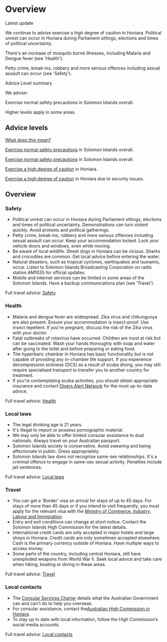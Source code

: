 # Overview

Latest update

We continue to advise exercise a high degree of caution in Honiara. Political unrest can occur in Honiara during Parliament sittings, elections and times of political uncertainty.   
  
There's an increase of mosquito borne illnesses, including Malaria and Dengue fever (see 'Health').  
  
Petty crime, break-ins, robbery and more serious offences including sexual assault can occur (see 'Safety').

Advice Level summary

We advise:

Exercise normal safety precautions in Solomon Islands overall.

Higher levels apply in some areas.

## Advice levels

[What does this mean?](/before-you-go/travel-advice-explained/)

[Exercise normal safety precautions](https://www.smartraveller.gov.au/consular-services/travel-advice-explained#level1) in Solomon Islands overall.

[Exercise normal safety precautions](https://www.smartraveller.gov.au/consular-services/travel-advice-explained#level1) in Solomon Islands overall.

[Exercise a high degree of caution](https://www.smartraveller.gov.au/consular-services/travel-advice-explained#level2) in Honiara.

[Exercise a high degree of caution](https://www.smartraveller.gov.au/consular-services/travel-advice-explained#level2) in Honiara due to security issues.

## Overview

### Safety

* Political unrest can occur in Honiara during Parliament sittings, elections and times of political uncertainty. Demonstrations can turn violent quickly. Avoid protests and political gatherings.
* Petty crime, break-ins, robbery and more serious offences including sexual assault can occur. Keep your accommodation locked. Lock your vehicle doors and windows, even while moving.
* Be aware of local wildlife. Street dogs in Honiara can be vicious. Sharks and crocodiles are common. Get local advice before entering the water.
* Natural disasters, such as tropical cyclones, earthquakes and tsunamis, occur. Listen to Solomon Islands Broadcasting Corporation on radio station AM1035 for official updates.
* Mobile and internet services can be limited in some areas of the Solomon Islands. Have a backup communications plan (see 'Travel').

Full travel advice: [Safety](#safety)

### Health

* Malaria and dengue fever are widespread. Zika virus and chikungunya are also present. Ensure your accommodation is insect-proof. Use insect repellent. If you're pregnant, discuss the risk of the Zika virus with your doctor.
* Fatal outbreaks of rotavirus have occurred. Children are most at risk but can be vaccinated. Wash your hands thoroughly with soap and water after going to the toilet and before preparing or eating food.
* The hyperbaric chamber in Honiara has basic functionality but is not capable of providing any in-chamber life support. If you experience decompression sickness (DCS) as a result of scuba diving, you may still require specialised transport to transfer you to another country for treatment.
* If you're contemplating scuba activities, you should obtain appropriate insurance and contact [Divers Alert Network](https://dan.org/) for the most up-to-date advice.

Full travel advice: [Health](#health)

### Local laws

* The legal drinking age is 21 years.
* It's illegal to import or possess pornographic material.
* We may only be able to offer limited consular assistance to dual nationals. Always travel on your Australian passport.
* Solomon Islands society is conservative. Avoid swearing and being affectionate in public. Dress appropriately.
* Solomon Islands law does not recognise same-sex relationships. It's a criminal offence to engage in same-sex sexual activity. Penalties include jail sentences.

Full travel advice: [Local laws](#local-laws)

### Travel

* You can get a 'Border' visa on arrival for stays of up to 45 days. For stays of more than 45 days or if you intend to visit frequently, you must apply for the relevant visa with the [Ministry of Commerce, Industry, Labour and Immigration](https://commerce.gov.sb/departments-units/immigration/visas/i-want-to-apply-for-a.html).
* Entry and exit conditions can change at short notice. Contact the Solomon Islands High Commission for the latest details.
* International credit cards are only accepted in major hotels and large shops in Honiara. Credit cards are only sometimes accepted elsewhere. Cash is the primary currency outside of Honiara. Have multiple ways to access money.
* Some parts of the country, including central Honiara, still have unexploded weapons from World War II. Seek local advice and take care when hiking, boating or diving in these areas.

Full travel advice: [Travel](#travel)

### Local contacts

* The [Consular Services Charter](https://www.smartraveller.gov.au/consular-services/consular-services-charter) details what the Australian Government can and can't do to help you overseas.
* For consular assistance, contact the[Australian High Commission in Honiara](https://solomonislands.embassy.gov.au/).
* To stay up to date with local information, follow the High Commission’s social media accounts.

Full travel advice: [Local contacts](#local-contacts)